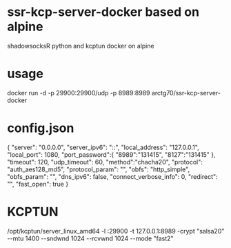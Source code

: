 # ssr-kcp-server-docker based on alpine
shadowsocksR python and kcptun docker on alpine

# usage
docker run -d -p 29900:29900/udp -p 8989:8989 arctg70/ssr-kcp-server-docker

# config.json
{
    "server": "0.0.0.0",
    "server_ipv6": "::",
    "local_address": "127.0.0.1",
    "local_port": 1080,
    "port_password":{
      "8989":"131415",
      "8127":"131415"
    },
    "timeout": 120,
    "udp_timeout": 60,
    "method":"chacha20",
    "protocol": "auth_aes128_md5",
    "protocol_param": "",
    "obfs": "http_simple",
    "obfs_param": "",
    "dns_ipv6": false,
    "connect_verbose_info": 0,
    "redirect": "",
    "fast_open": true
}

# KCPTUN 
/opt/kcptun/server_linux_amd64 -l :29900 -t 127.0.0.1:8989 -crypt "salsa20" --mtu 1400 --sndwnd 1024 --rcvwnd 1024 --mode "fast2"

